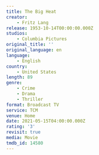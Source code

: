 ```yaml
---
title: The Big Heat
creator:
    - Fritz Lang
release: 1953-10-14T00:00:00.000Z
studios:
    - Columbia Pictures
original_title: ''
original_language: en
language:
    - English
country:
    - United States
length: 89
genre:
    - Crime
    - Drama
    - Thriller
format: Broadcast TV
service: TCM
venue: Home
date: 2021-05-15T04:00:00.000Z
rating: '3'
revisit: true
media: Movie
tmdb_id: 14580
---
```



